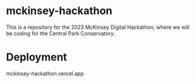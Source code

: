 # mckinsey-hackathon
This is a repository for the 2023 McKinsey Digital Hackathon, where we will be coding for the Central Park Conservatory.

# Deployment
mckinsey-hackathon.vercel.app
